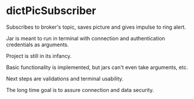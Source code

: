 # dictPicSubscriber
Subscribes to broker's topic, saves picture and gives impulse to ring alert.

Jar is meant to run in terminal with connection and authentication credentials as arguments.

Project is still in its infancy.

Basic functionality is implemented, but jars can't even take arguments, etc.

Next steps are validations and terminal usability.

The long time goal is to assure connection and data security.
